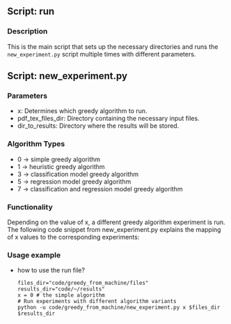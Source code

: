 ## Script: run

### Description

This is the main script that sets up the necessary directories and runs the `new_experiment.py` script multiple times with different parameters.

## Script: new_experiment.py
### Parameters
* x: Determines which greedy algorithm to run.
* pdf_tex_files_dir: Directory containing the necessary input files.
* dir_to_results: Directory where the results will be stored.
### Algorithm Types
* 0 -> simple greedy algorithm
* 1 -> heuristic greedy algorithm
* 3 -> classification model greedy algorithm
* 5 -> regression model greedy algorithm
* 7 -> classification and regression model greedy algorithm
### Functionality
Depending on the value of x, a different greedy algorithm experiment is run. The following code snippet from new_experiment.py explains the mapping of x values to the corresponding experiments:
### Usage example
* how to use the run file?

      files_dir="code/greedy_from_machine/files"
      results_dir="code/~/results"
      x = 0 # the simple algorithm
      # Run experiments with different algorithm variants
      python -u code/greedy_from_machine/new_experiment.py x $files_dir $results_dir
